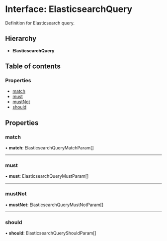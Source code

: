 # Interface: ElasticsearchQuery

Definition for Elasticsearch query.

## Hierarchy

* **ElasticsearchQuery**

## Table of contents

### Properties

- [match](elasticsearchquery.md#match)
- [must](elasticsearchquery.md#must)
- [mustNot](elasticsearchquery.md#mustnot)
- [should](elasticsearchquery.md#should)

## Properties

### match

• **match**: ElasticsearchQueryMatchParam[]

___

### must

• **must**: ElasticsearchQueryMustParam[]

___

### mustNot

• **mustNot**: ElasticsearchQueryMustNotParam[]

___

### should

• **should**: ElasticsearchQueryShouldParam[]
